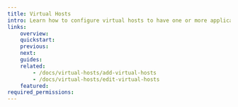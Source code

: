 ```yaml
---
title: Virtual Hosts
intro: Learn how to configure virtual hosts to have one or more applications publicly accessible on the internet by IP address or domain name
links:
    overview:
    quickstart:
    previous:
    next:
    guides:
    related:
        - /docs/virtual-hosts/add-virtual-hosts
        - /docs/virtual-hosts/edit-virtual-hosts
    featured:
required_permissions:
---
```

